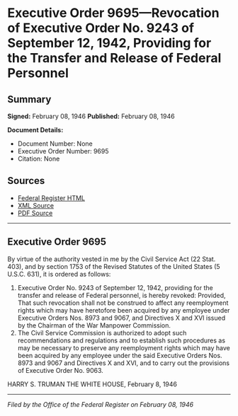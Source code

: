 # Executive Order 9695—Revocation of Executive Order No. 9243 of September 12, 1942, Providing for the Transfer and Release of Federal Personnel

## Summary

**Signed:** February 08, 1946
**Published:** February 08, 1946

**Document Details:**
- Document Number: None
- Executive Order Number: 9695
- Citation: None

## Sources
- [Federal Register HTML](https://www.presidency.ucsb.edu/documents/executive-order-9695-revocation-executive-order-no-9243-september-12-1942-providing-for)
- [XML Source](None)
- [PDF Source](None)

---

## Executive Order 9695

By virtue of the authority vested in me by the Civil Service Act (22 Stat. 403), and by section 1753 of the Revised Statutes of the United States (5 U.S.C. 631), it is ordered as follows:
1. Executive Order No. 9243 of September 12, 1942, providing for the transfer and release of Federal personnel, is hereby revoked: Provided, That such revocation shall not be construed to affect any reemployment rights which may have heretofore been acquired by any employee under Executive Orders Nos. 8973 and 9067, and Directives X and XVI issued by the Chairman of the War Manpower Commission.
2. The Civil Service Commission is authorized to adopt such recommendations and regulations and to establish such procedures as may be necessary to preserve any reemployment rights which may have been acquired by any employee under the said Executive Orders Nos. 8973 and 9067 and Directives X and XVI, and to carry out the provisions of Executive Order No. 9063.

HARRY S. TRUMAN
THE WHITE HOUSE,
February 8, 1946

---

*Filed by the Office of the Federal Register on February 08, 1946*
